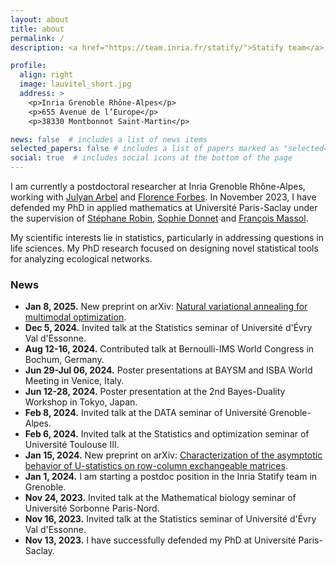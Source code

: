 ```yaml
---
layout: about
title: about
permalink: /
description: <a href="https://team.inria.fr/statify/">Statify team</a>, Inria, Laboratoire Jean Kuntzmann, Université Grenoble Alpes.

profile:
  align: right
  image: lauvitel_short.jpg
  address: >
    <p>Inria Grenoble Rhône-Alpes</p>
    <p>655 Avenue de l’Europe</p>
    <p>38330 Montbonnot Saint-Martin</p>

news: false  # includes a list of news items
selected_papers: false # includes a list of papers marked as "selected={true}"
social: true  # includes social icons at the bottom of the page
---
```


I am currently a postdoctoral researcher at Inria Grenoble Rhône-Alpes, working with [Julyan Arbel](https://www.julyanarbel.com/) and [Florence Forbes](https://mistis.inrialpes.fr/~forbes/). In November 2023, I have defended my PhD in applied mathematics at Université Paris-Saclay under the supervision of [Stéphane Robin](https://scj-robin.github.io/), [Sophie Donnet](https://sophiedonnet.github.io) and [François Massol](https://sites.google.com/a/polytechnique.org/francoismassol/home). 

My scientific interests lie in statistics, particularly in addressing questions in life sciences. My PhD research focused on designing novel statistical tools for analyzing ecological networks.

### News

- **Jan 8, 2025.** New preprint on arXiv: [Natural variational annealing for multimodal optimization](https://arxiv.org/abs/2501.04667).
- **Dec 5, 2024.** Invited talk at the Statistics seminar of Université d'Évry Val d'Essonne.
- **Aug 12-16, 2024.** Contributed talk at Bernoulli-IMS World Congress in Bochum, Germany.
- **Jun 29-Jul 06, 2024.** Poster presentations at BAYSM and ISBA World Meeting in Venice, Italy.
- **Jun 12-28, 2024.** Poster presentation at the 2nd Bayes-Duality Workshop in Tokyo, Japan.
- **Feb 8, 2024.** Invited talk at the DATA seminar of Université Grenoble-Alpes.
- **Feb 6, 2024.** Invited talk at the Statistics and optimization seminar of Université Toulouse III.
- **Jan 15, 2024.** New preprint on arXiv: [Characterization of the asymptotic behavior of U-statistics on row-column exchangeable matrices](https://arxiv.org/abs/2401.07876).
- **Jan 1, 2024.** I am starting a postdoc position in the Inria Statify team in Grenoble.
- **Nov 24, 2023.** Invited talk at the Mathematical biology seminar of Université Sorbonne Paris-Nord.
- **Nov 16, 2023.** Invited talk at the Statistics seminar of Université d'Évry Val d'Essonne.
- **Nov 13, 2023.** I have successfully defended my PhD at Université Paris-Saclay.
